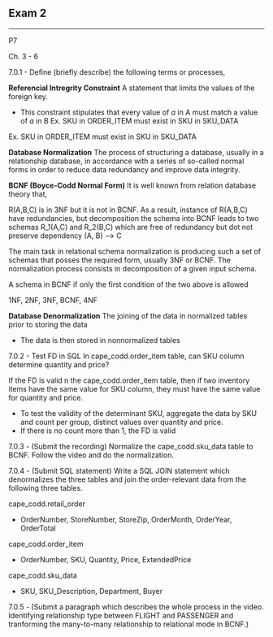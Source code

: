 ## Exam 2
---

P7

Ch. 3 - 6

7.0.1 - Define (briefly describe) the following terms or processes,

**Referencial Intregrity Constraint**
A statement that limits the values of the foreign key.
- This constraint stipulates that every value of *a* in A must match a value of *a* in B
Ex. SKU in ORDER_ITEM must exist in SKU in SKU_DATA

Ex. SKU in ORDER_ITEM must exist in SKU in SKU_DATA

**Database Normalization**
The process of structuring a database, usually in a relationship database, in accordance with a series of so-called normal forms in order to reduce data redundancy  and improve data integrity.
  


**BCNF (Boyce-Codd Normal Form)**
It is well known from relation database theory that,

R(A,B,C) is in 3NF but it is not in BCNF. As a result, instance of R(A,B,C) have redundancies, but decomposition the schema into BCNF leads to two schemas R_1(A,C) and R_2(B,C) which are free of redundancy but dot not preserve dependency (A, B) --> C

The main task in relational schema normalization is producing such a set of schemas that posses the required form, usually 3NF or BCNF. The normalization process consists in decomposition of a given input schema.

A schema in BCNF if only the first condition of the two above is allowed

1NF, 2NF, 3NF, BCNF, 4NF

**Database Denormalization**
The joining of the data in normalized tables prior to storing the data
- The data is then stored in nonnormalized tables


7.0.2 - Test FD in SQL
In cape_codd.order_item table, can SKU column determine quantity and price?

If the FD is valid n the cape_codd.order_item table, then if two inventory items have the same value for SKU column, they must have the same value for quantity and price.
- To test the validity of the determinant SKU, aggregate the data by SKU and count per group, distinct values over quantity and price.
- If there is no count more than 1, the FD is valid

7.0.3 - (Submit the recording) Normalize the cape_codd.sku_data table to BCNF. Follow the video and do the normalization.

7.0.4 - (Submit SQL statement) Write a SQL JOIN statement which denormalizes the three tables and join the order-relevant data from the following three tables.

cape_codd.retail_order
- OrderNumber, StoreNumber, StoreZip, OrderMonth, OrderYear, OrderTotal
  
cape_codd.order_item
- OrderNumber, SKU, Quantity, Price, ExtendedPrice

cape_codd.sku_data
- SKU, SKU_Description, Department, Buyer

7.0.5 - (Submit a paragraph which describes the whole process in the video. Identifying relationship type between FLIGHT and PASSENGER and tranforming the many-to-many relationship to relational mode in BCNF.)
